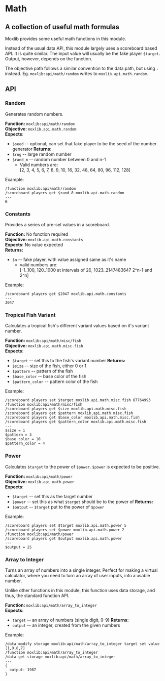 # Math
## A collection of useful math formulas

Moxlib provides some useful math functions in this module.

Instead of the usual data API, this module largely uses a scoreboard based API.
It is quite similar. The input value will usually be the fake player `$target`.
Output, however, depends on the function.

The objective path follows a similar convention to the data path, but using `.` instead.
Eg. `moxlib:api/math/random` writes to `moxlib.api.math.random`.

## API
### Random
Generates random numbers.

**Function:** `moxlib:api/math/random`  
**Objective:** `moxlib.api.math.random`  
**Expects:**
- `$seed` -- optional, can set that fake player to be the seed of the number generator
**Returns:**
- `$rng` -- large random number
- `$rand_n` -- random number between 0 and n-1
  - Valid numbers are:  
  [2, 3, 4, 5, 6, 7, 8, 9, 10, 16, 32, 48, 64, 80, 96, 112, 128]

Example:
```
/function moxlib:api/math/random
/scoreboard players get $rand_8 moxlib.api.math.random
---
6
```

### Constants
Provides a series of pre-set values in a scoreboard.

**Function:** No function required  
**Objective:** `moxlib.api.math.constants`  
**Expects:** No value expected  
**Returns:**
- `$n` -- fake player, with value assigned same as it's name
  - valid numbers are:  
  [-1..100, 120..1000 at intervals of 20, 1023..2147483647 2^n-1 and 2^n]

Example:
```
/scoreboard players get $2047 moxlib.api.math.constants
---
2047
```

### Tropical Fish Variant
Calculates a tropical fish's different variant values based on it's variant number.

**Function:** `moxlib:api/math/misc/fish`  
**Objective:** `moxlib.api.math.misc.fish`  
**Expects:**
- `$target` -- set this to the fish's variant number
**Returns:**
- `$size` -- size of the fish, either 0 or 1
- `$pattern` -- pattern of the fish
- `$base_color` -- base color of the fish
- `$pattern_color` -- pattern color of the fish


Example:
```
/scoreboard players set $target moxlib.api.math.misc.fish 67764993
/function moxlib:api/math/misc/fish
/scoreboard players get $size moxlib.api.math.misc.fish
/scoreboard players get $pattern moxlib.api.math.misc.fish
/scoreboard players get $base_color moxlib.api.math.misc.fish
/scoreboard players get $pattern_color moxlib.api.math.misc.fish
---
$size = 1
$pattern = 3
$base_color = 10
$pattern_color = 4
```

### Power
Calculates `$target` to the power of `$power`. `$power` is expected to be positive.

**Function:** `moxlib:api/math/power`  
**Objective:** `moxlib.api.math.power`  
**Expects:**
- `$target` -- set this as the target number
- `$power` -- set this as what `$target` should be to the power of
**Returns:**
- `$output` -- `$target` put to the power of `$power`

Example:
```
/scoreboard players set $target moxlib.api.math.power 5
/scoreboard players set $power moxlib.api.math.power 2
/function moxlib:api/math/power
/scoreboard players get $output moxlib.api.math.power
---
$output = 25
```

### Array to Integer
Turns an array of numbers into a single integer. Perfect for making a virtual calculator,
where you need to turn an array of user inputs, into a usable number.

Unlike other functions in this module, this function uses data storage, and thus,
the standard function API.

**Function:** `moxlib:api/math/array_to_integer`  
**Expects:**
- `target` -- an array of numbers (single digit, 0-9)
**Returns:**
- `output` -- an integer, created from the given numbers

Example:
```
/data modify storage moxlib:api/math/array_to_integer target set value [1,9,8,7]
/function moxlib:api/math/array_to_integer
/data get storage moxlib:api/math/array_to_integer
---
{
  output: 1987
}
```